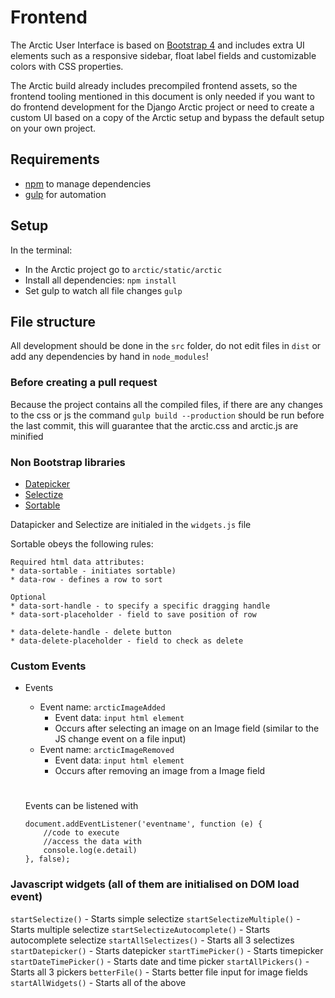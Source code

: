 # Frontend

The Arctic User Interface is based on
[Bootstrap 4](https://getbootstrap.com/docs/4.0/getting-started/introduction/)
and includes extra UI elements such as a responsive sidebar, float label fields
and customizable colors with CSS properties.

The Arctic build already includes precompiled frontend assets, so the frontend
tooling mentioned in this document is only needed if you want to do frontend
development for the Django Arctic project or need to create a custom UI based
on a copy of the Arctic setup and bypass the default setup on your own project.


## Requirements

- [npm](https://www.npmjs.com) to manage dependencies
- [gulp](https://gulpjs.com) for automation

## Setup

In the terminal:

- In the Arctic project go to `arctic/static/arctic`
- Install all dependencies: `npm install`
- Set gulp to watch all file changes `gulp`


## File structure

All development should be done in the `src` folder, do not edit files in `dist`
or add any dependencies by hand in `node_modules`!

### Before creating a pull request
Because the project contains all the compiled files, if there are any changes
to the css or js the command `gulp build --production` should be run before
the last commit, this will guarantee that the arctic.css and arctic.js are minified

### Non Bootstrap libraries
- [Datepicker](https://github.com/t1m0n/air-datepicker)
- [Selectize](https://selectize.github.io/selectize.js/)
- [Sortable](https://github.com/RubaXa/Sortable)

Datapicker and Selectize are initialed in the `widgets.js` file

Sortable obeys the following rules:
```
Required html data attributes:
* data-sortable - initiates sortable)
* data-row - defines a row to sort

Optional
* data-sort-handle - to specify a specific dragging handle
* data-sort-placeholder - field to save position of row

* data-delete-handle - delete button
* data-delete-placeholder - field to check as delete
```

### Custom Events
* Events
    * Event name:  ```arcticImageAdded```
        * Event data: ```input html element```
        * Occurs after selecting an image on an Image field (similar to the JS change event on a file input)
    * Event name:  ```arcticImageRemoved```
        * Event data: ```input html element```
        * Occurs after removing an image from a Image field

    #
    Events can be listened with
    ```
    document.addEventListener('eventname', function (e) {
        //code to execute
        //access the data with
        console.log(e.detail)
    }, false);
    ```

### Javascript widgets (all of them are initialised on DOM load event)
`startSelectize()` - Starts simple selectize
`startSelectizeMultiple()` - Starts multiple selectize
`startSelectizeAutocomplete()` - Starts autocomplete selectize
`startAllSelectizes()` - Starts all 3 selectizes
`startDatepicker()` - Starts datepicker
`startTimePicker()` - Starts timepicker
`startDateTimePicker()` - Starts date and time picker
`startAllPickers()` - Starts all 3 pickers
`betterFile()` - Starts better file input for image fields
`startAllWidgets()` - Starts all of the above
